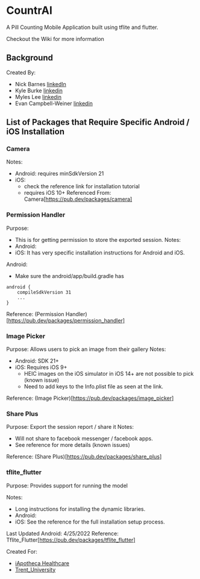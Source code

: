 # CountrAI

A Pill Counting Mobile Application built using tflite and flutter.

Checkout the Wiki for more information 

## Background

Created By: 
- Nick Barnes [linkedIn](https://www.linkedin.com/in/nicksbarnes)
- Kyle Burke [linkedin](https://www.linkedin.com/in/kyle-burke-5557a2238/)
- Myles Lee [linkedin](https://www.linkedin.com/in/myles-lee-455497197/)
- Evan Campbell-Weiner [linkedin](https://www.linkedin.com/in/evancampbellweiner/)



## List of Packages that Require Specific Android / iOS Installation

### Camera
Notes:
- Android: requires minSdkVersion 21
- iOS: 
    - check the reference link for installation tutorial
    - requires iOS 10+
Referenced From: Camera[https://pub.dev/packages/camera]

### Permission Handler
Purpose: 
- This is for getting permission to store the exported session. 
Notes: 
- Android:
- iOS: It has very specific installation instructions for Android and iOS. 

Android:
- Make sure the android/app/build.gradle has
```
android {
    compileSdkVersion 31
    ...
}
```
Reference: (Permission Handler)[https://pub.dev/packages/permission_handler]

### Image Picker
Purpose: Allows users to pick an image from their gallery
Notes:
- Android: SDK 21+
- iOS: Requires iOS 9+
    - HEIC images on the iOS simulator in iOS 14+ are not possible to pick (known issue)
    - Need to add keys to the Info.plist file as seen at the link.
  
Reference: (Image Picker)[https://pub.dev/packages/image_picker]

### Share Plus 
Purpose: Export the session report / share it
Notes:
- Will not share to facebook messenger / facebook apps. 
- See reference for more details (known issues)

Reference: (Share Plus)[https://pub.dev/packages/share_plus]

### tflite_flutter
Purpose: Provides support for running the model

Notes:
- Long instructions for installing the dynamic libraries. 
- Android:
- iOS: See the reference for the full installation setup process. 

Last Updated Android: 4/25/2022
Reference: Tflite_Flutter[https://pub.dev/packages/tflite_flutter]



Created For:
- [iApotheca Healthcare](https://iapotheca.com)
- [Trent_University](https://trentu.ca)

